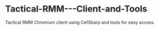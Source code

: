 # Tactical-RMM---Client-and-Tools
Tactical RMM Chromium client using CefSharp and tools for easy access. 
